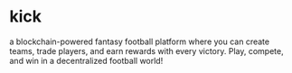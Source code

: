 # kick
a blockchain-powered fantasy football platform where you can create teams, trade players, and earn rewards with every victory. Play, compete, and win in a decentralized football world!
